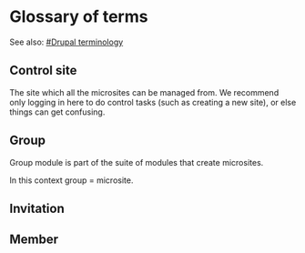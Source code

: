 # Glossary of terms

See also: [#Drupal terminology](/content/#drupal-terminology)

## Control site

The site which all the microsites can be managed from. We recommend only logging in here to do control tasks (such as creating a new site), or else things can get confusing. 

## Group

Group module is part of the suite of modules that create microsites.

In this context group = microsite. 


## Invitation

## Member
